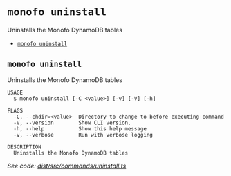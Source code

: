 `monofo uninstall`
==================

Uninstalls the Monofo DynamoDB tables

* [`monofo uninstall`](#monofo-uninstall)

## `monofo uninstall`

Uninstalls the Monofo DynamoDB tables

```
USAGE
  $ monofo uninstall [-C <value>] [-v] [-V] [-h]

FLAGS
  -C, --chdir=<value>  Directory to change to before executing command
  -V, --version        Show CLI version.
  -h, --help           Show this help message
  -v, --verbose        Run with verbose logging

DESCRIPTION
  Uninstalls the Monofo DynamoDB tables
```

_See code: [dist/src/commands/uninstall.ts](https://github.com/vital-software/monofo-buildkite-plugin/blob/v6.0.2/dist/src/commands/uninstall.ts)_
